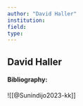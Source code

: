 ```yaml
---
author: "David Haller"
institution:
field:
type:
---
```


## David Haller
#### Bibliography:

![[@Sunindijo2023-kk]]